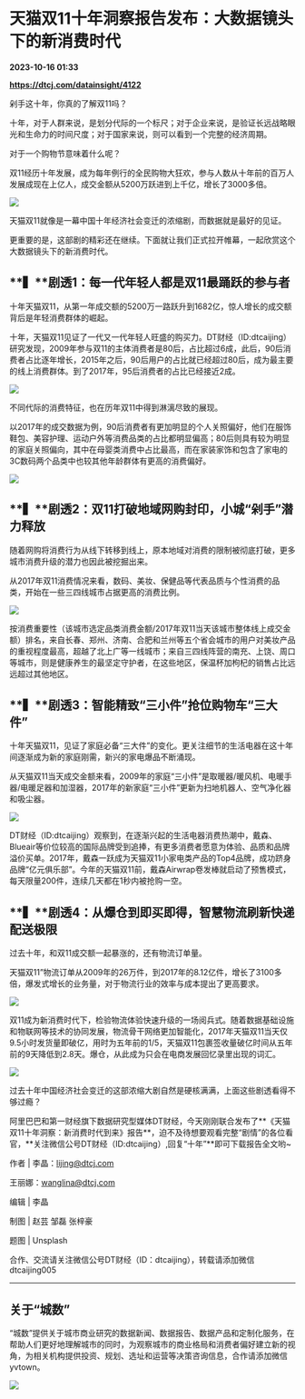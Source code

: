 # 天猫双11十年洞察报告发布：大数据镜头下的新消费时代

**2023-10-16 01:33**

**https://dtcj.com/datainsight/4122**

剁手这十年，你真的了解双11吗？

十年，对于人群来说，是划分代际的一个标尺；对于企业来说，是验证长远战略眼光和生命力的时间尺度；对于国家来说，则可以看到一个完整的经济周期。

对于一个购物节意味着什么呢？

双11经历十年发展，成为每年例行的全民购物大狂欢，参与人数从十年前的百万人发展成现在上亿人，成交金额从5200万跃进到上千亿，增长了3000多倍。

![](https://r.sinaimg.cn/large/article/de82b2dab985c5964d96524d02fc661b)

天猫双11就像是一幕中国十年经济社会变迁的浓缩剧，而数据就是最好的见证。

更重要的是，这部剧的精彩还在继续。下面就让我们正式拉开帷幕，一起欣赏这个大数据镜头下的新消费时代。

**▍****剧透1：每一代年轻人都是双11最踊跃的参与者**
-------------------------------

十年天猫双11，从第一年成交额的5200万一路跃升到1682亿，惊人增长的成交额背后是年轻消费群体的崛起。

十年，天猫双11见证了一代又一代年轻人旺盛的购买力。DT财经（ID:dtcaijing）研究发现，2009年参与双11的主体消费者是80后，占比超过6成，此后，90后消费者占比逐年增长，2015年之后，90后用户的占比就已经超过80后，成为最主要的线上消费群体。到了2017年，95后消费者的占比已经接近2成。

![](https://r.sinaimg.cn/large/article/8b3e6b07ce833016cfec591d5cc04c73)

 不同代际的消费特征，也在历年双11中得到淋漓尽致的展现。

以2017年的成交数据为例，90后消费者有更加明显的个人关照偏好，他们在服饰鞋包、美容护理、运动户外等消费品类的占比都明显偏高；80后则具有较为明显的家庭关照偏向，其中在母婴类消费中占比最高，而在家装家饰和包含了家电的3C数码两个品类中也较其他年龄群体有更高的消费偏好。

![](https://r.sinaimg.cn/large/article/4c4082945a9e5cf2fb311edead89a57c)

**▍****剧透2：双11打破地域网购封印，小城“剁手”潜力释放**
-----------------------------------

随着网购将消费行为从线下转移到线上，原本地域对消费的限制被彻底打破，更多城市消费升级的潜力也因此被挖掘出来。

从2017年双11消费情况来看，数码、美妆、保健品等代表品质与个性消费的品类，开始在一些三四线城市占据更高的消费比例。

![](https://r.sinaimg.cn/large/article/f1bce8d852cf0fc4378110dba19647be)

按消费重要性（该城市选定品类消费金额/2017年双11当天该城市整体线上成交金额）排名，来自长春、郑州、济南、合肥和兰州等五个省会城市的用户对美妆产品的重视程度最高，超越了北上广等一线城市；来自三四线阵营的南充、上饶、周口等城市，则是健康养生的最坚定守护者，在这些地区，保温杯加枸杞的销售占比远远超过其他地区。

**▍****剧透3：智能精致“三小件”抢位购物车“三大件”**
--------------------------------

十年天猫双11，见证了家庭必备“三大件”的变化。更关注细节的生活电器在这十年间逐渐成为新的家庭刚需，新兴的家电爆品不断涌现。

从天猫双11当天成交金额来看，2009年的家庭“三小件”是取暖器/暖风机、电暖手器/电暖足器和加湿器，2017年的新家庭“三小件”更新为扫地机器人、空气净化器和吸尘器。

![](https://r.sinaimg.cn/large/article/3d1d70f3b75577da20b682d6fa7fc174)

DT财经（ID:dtcaijing）观察到，在逐渐兴起的生活电器消费热潮中，戴森、Blueair等价位较高的国际品牌受到追捧，有更多消费者愿意为体验、品质和品牌溢价买单。2017年，戴森一跃成为天猫双11小家电类产品的Top4品牌，成功跻身品牌“亿元俱乐部”。今年的天猫双11前，戴森Airwrap卷发棒就启动了预售模式，每天限量200件，连续几天都在1秒内被抢购一空。

**▍****剧透4：从爆仓到即买即得，智慧物流刷新快递配送极限**
----------------------------------

过去十年，和双11成交额一起暴涨的，还有物流订单量。

天猫双11”物流订单从2009年的26万件，到2017年的8.12亿件，增长了3100多倍，爆发式增长的业务量，对于物流行业的效率与成本提出了更高要求。

![](https://r.sinaimg.cn/large/article/7ad8d2c1b3620edf2053e56d00d7a294)

双11成为新消费时代下，检验物流体验快速升级的一场阅兵式。随着数据基础设施和物联网等技术的协同发展，物流骨干网络更加智能化，2017年天猫双11当天仅9.5小时发货量即破亿，用时为五年前的1/5，天猫双11包裹签收量破亿时间从五年前的9天降低到2.8天。爆仓，从此成为只会在电商发展回忆录里出现的词汇。

![](https://r.sinaimg.cn/large/article/a5df151cb43d15e007e437366776a687)

过去十年中国经济社会变迁的这部浓缩大剧自然是硬核满满，上面这些剧透看得不够过瘾？

阿里巴巴和第一财经旗下数据研究型媒体DT财经，今天刚刚联合发布了**《天猫双11十年洞察：新消费时代到来》报告**，迫不及待想要观看完整“剧情”的各位看官，**关注微信公号DT财经（ID:dtcaijing）,回复“十年”**即可下载报告全文哟~

作者 | 李晶：lijing@dtcj.com

 王丽娜：wanglina@dtcj.com

编辑 | 李晶

制图 | 赵芸 邹磊 张梓豪

题图 | Unsplash

合作、交流请关注微信公号DT财经（ID：dtcaijing），转载请添加微信dtcaijing005

* * *

**关于“城数”**
----------

“城数”提供关于城市商业研究的数据新闻、数据报告、数据产品和定制化服务，在帮助人们更好地理解城市的同时，为观察城市的商业格局和消费者偏好建立新的视角，为相关机构提供投资、规划、选址和运营等决策咨询信息，合作请添加微信yvtown。

![](https://r.sinaimg.cn/large/article/56c92910fb5c600c19822300e7509d82)